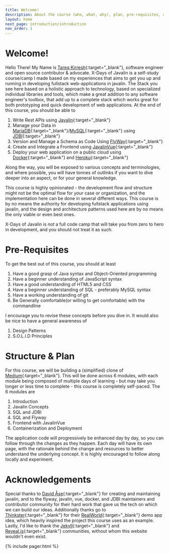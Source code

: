 ```yaml
---
title: Welcome! 
description: About the course (who, what, why), plan, pre-requisites, and structure.
layout: home
next_page: introduction/introduction
nav_order: 1
---
```


# Welcome!  
Hello There! My Name is [Tareq Kirresh](https://www.linkedin.com/in/tareq-kirresh){:target="_blank"}, software engineer and open source
contributor & advocate. X-Days of Javalin is a self-study course/camp I made based on my experiences that aims to 
get you up and running in developing fullstack web-applications in javalin. The Stack you see here based on a holistic approach
to technology, based on specialized individual libraries and tools, which make a great addition to any software engineer's toolbox, that 
add up to a complete stack which works great for both prototyping and quick development of web applications.
At the end of this course, you should be able to 

1. Write Rest APIs using [Javalin](https://javalin.io){:target="_blank"}
2. Manage your Data in [MariaDB](https://mariadb.org/){:target="_blank"}/[MySQL](https://www.mysql.com/){:target="_blank"} using [JDBI](https://jdbi.org){:target="_blank"}
4. Version and Manage a Schema as Code Using [FlyWay](https://flywaydb.org){:target="_blank"}
3. Create and Integrate a Frontend using [JavalinVue](https://javalin.io/plugins/javalinvue){:target="_blank"}
5. Deploy your web application on a public cloud using [Docker](https://docker.io){:target="_blank"} and [Heroku](https://heroku.com){:target="_blank"}

Along the way, you will be exposed to various concepts and terminologies, and where possible, you will have tonnes of outlinks if
you want to dive deeper into an aspect, or for your general knowledge.

This course is highly opinionated - the development flow and structure might not be the optimal flow for *your* case or organization,
and the implementation here can be done in several different ways. This course is by no means the authority for developing fullstack applications using javalin, and the design and architecture patterns used here are by no means the only viable or even best ones.

X-Days of Javalin is *not* a full code camp that will take you from zero to hero in development, and you should not treat it as such.

# Pre-Requisites
To get the best out of this course, you should at least

1. Have a good grasp of Java syntax and Object-Oriented programming
2. Have a beginner understanding of JavaScript syntax
3. Have a good understanding of HTML5 and CSS
4. Have a beginner understanding of SQL - preferably MySQL syntax
5. Have a working understanding of git
6. Be Generally comfortable(or willing to get comfortable) with the commandline

I encourage you to revise these concepts before you dive in. It would also be nice to have a general awareness of

1. Design Patterns
2. S.O.L.I.D Principles

# Structure & Plan
For this course, we will be building a (simplified) clone of [Medium](https://medium.com){:target="_blank"}. This will be done across 6 modules, with each module being composed of multiple days of learning - but may take you longer or less time  to complete - this course is completely self-paced. The 6 modules are

1. Introduction
2. Javalin Concepts
3. SQL and JDBI
4. SQL and Flyway 
5. Frontend with JavalinVue
6. Containerization and Deployment

The application code will progressively be enhanced day by day, so you can follow through the changes as they happen. Each day will have its
own page, with the rationale behind the change and resources to better understand the underlying concept. It is highly encouraged to follow 
along locally and experiment.

# Acknowledgements 
Special thanks to [David Åse](https://github.com/tipsy){:target="_blank"} for creating and maintaining javalin, and to the flyway, javalin, 
vue, docker, and JDBI maintainers and contributor community for their hard work that gave us the tech on which we can build our ideas. 
Additionally thanks go to [Thinkster](https://thinkster.io){:target="_blank"} for their 
[RealWorld](https://github.com/gothinkster/realworld){:target="_blank"} demo app idea, which heavily inspired the project this course uses as 
an example. Lastly, I'd like to thank the [Jekyll](https://jekyllrb.com/){:target="_blank"} and 
[Reveal.js](https://revealjs.com/){:target="_blank"} communities, without whom this website wouldn't even exist.

{% include pager.html %}